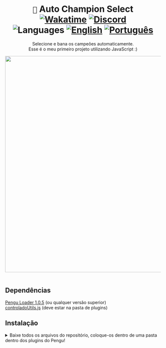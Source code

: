 <div align="center">

# `🐧` Auto Champion Select <br> [![Wakatime](https://wakatime.com/badge/user/89c5e1c8-9e67-43ef-bd0e-3ff9a4fde5e2/project/31fa1001-e2a3-4631-ae24-be1ddc46f7a6.svg)](https://wakatime.com/89c5e1c8-9e67-43ef-bd0e-3ff9a4fde5e2) [![Discord](https://img.shields.io/badge/Discord-%235865F2.svg?style=flat&logo=discord&logoColor=white&color=blue)](https://discordapp.com/users/854886148455399436) <br> ![Languages](https://img.shields.io/badge/Documentation-gray) [![English](https://img.shields.io/badge/-English-blue)](README.md) [![Português](https://img.shields.io/badge/-Português%20Brasileiro-blue)](README.BR.md)

Selecione e bana os campeões automaticamente. <br>
Esse é o meu primeiro projeto utilizando JavaScript :)

<img src="https://github.com/controlado/auto-champion-select/assets/71716568/a49b84be-54c0-4095-9fd6-aecabb063bae" width="700" />

</div>
<br>

## Dependências

[Pengu Loader 1.0.5](https://github.com/PenguLoader/PenguLoader) (ou qualquer versão superior) <br>
[controladoUtils.js](https://github.com/controlado/pengu-plugins/blob/master/controladoUtils.js) (deve estar na pasta de plugins)

## Instalação

<details>
  <summary> Baixe todos os arquivos do repositório, coloque-os dentro de uma pasta dentro dos plugins do Pengu! </summary>
  <img src="https://github.com/controlado/auto-champion-select/assets/71716568/393d69bf-1af9-4f43-8d8a-07f6f32df118" width="750" />
</details>
